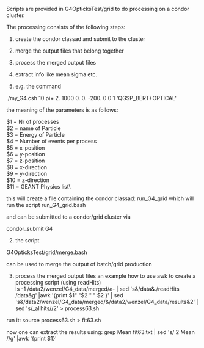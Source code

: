 Scripts are provided in  G4OpticksTest/grid to do processing on a condor cluster.
 
The processing consists of the following steps:
1) create the condor classad and submit to the cluster
2) merge the output files that belong together
3) process the merged output files
4) extract info like mean sigma  etc.


1) e.g. the command

./my_G4.csh 10 pi+ 2. 1000 0. 0. -200. 0 0 1 'QGSP_BERT+OPTICAL'

the meaning of the parameters is as follows:

 $1  = Nr of processes\
 $2  = name of Particle\
 $3  = Energy of Particle\
 $4  = Number of events per process\
 $5  = x-position \
 $6  = y-position\
 $7  = z-position\
 $8  = x-direction \
 $9  = y-direction\
 $10 = z-direction\
 $11 = GEANT Physics list\

this will create a file containing the condor classad:
run_G4_grid
which will run the script
run_G4_grid.bash

and can be submitted to a condor/grid cluster via

condor_submit G4

2) the script

G4OpticksTest/grid/merge.bash 

can be used to merge the output of batch/grid production

3) process the merged output files
an example how to use awk to create a processing script (using readHits)  
ls -1  /data2/wenzel/G4_data/merged/*e-* | sed 's&/data&./readHits /data&g'  |awk '{print $1" "$2 " " $2 }' | sed 's&/data2/wenzel/G4_data/merged/&/data2/wenzel/G4_data/results&2' | sed 's/_allhits//2' > process63.sh

run it: 
source process63.sh > fit63.sh

now one can extract the results using:
grep Mean fit63.txt | sed 's/   2  Mean         //g' |awk '{print $1}'

